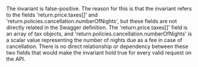The invariant is false-positive. The reason for this is that the invariant refers to the fields 'return.price.taxes[]' and 'return.policies.cancellation.numberOfNights', but these fields are not directly related in the Swagger definition. The 'return.price.taxes[]' field is an array of tax objects, and 'return.policies.cancellation.numberOfNights' is a scalar value representing the number of nights due as a fee in case of cancellation. There is no direct relationship or dependency between these two fields that would make the invariant hold true for every valid request on the API.
